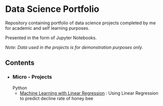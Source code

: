 # Data Science Portfolio

Repository containing portfolio of data science projects completed by me for academic and self learning purposes. 

Presented in the form of Jupyter Notebooks.

*Note: Data used in the projects is for demonstration purposes only.*

<h2>Contents</h2>

* <h3>Micro - Projects</h3>
     Python
     
     * [Machine Learning with Linear Regression](https://github.com/parna29/data-science-portfolio/blob/master/Machine%20Learning%20with%20Linear%20Regression.ipynb) : Using Linear Regression to predict decline rate of honey bee 
     
         
         
         
         
        
      

